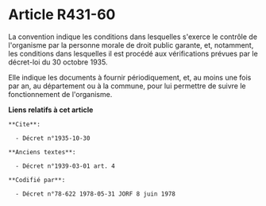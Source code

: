 # Article R431-60

La convention indique les conditions dans lesquelles s'exerce le contrôle de l'organisme par la personne morale de droit
public garante, et, notamment, les conditions dans lesquelles il est procédé aux vérifications prévues par le décret-loi du
30 octobre 1935.

Elle indique les documents à fournir périodiquement, et, au moins une fois par an, au département ou à la commune, pour lui
permettre de suivre le fonctionnement de l'organisme.

**Liens relatifs à cet article**

	**Cite**:

	  - Décret n°1935-10-30

	**Anciens textes**:

	  - Décret n°1939-03-01 art. 4

	**Codifié par**:

	  - Décret n°78-622 1978-05-31 JORF 8 juin 1978
